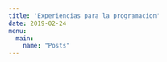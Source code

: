 ```yaml
---
title: 'Experiencias para la programacion'
date: 2019-02-24
menu:
  main:
    name: "Posts"
---
```

